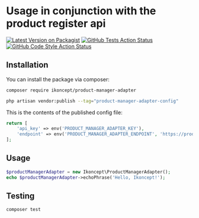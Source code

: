 # Usage in conjunction with the product register api

[![Latest Version on Packagist](https://img.shields.io/packagist/v/ikoncept/product-manager-adapter.svg)](https://packagist.org/packages/ikoncept/product-manager-adapter)
[![GitHub Tests Action Status](https://img.shields.io/github/workflow/status/ikoncept/product-manager-adapter/run-tests?label=tests)](https://github.com/ikoncept/product-manager-adapter/actions?query=workflow%3Arun-tests+branch%3Amain)
[![GitHub Code Style Action Status](https://img.shields.io/github/workflow/status/ikoncept/product-manager-adapter/Fix%20PHP%20code%20style%20issues?label=code%20style)](https://github.com/ikoncept/product-manager-adapter/actions?query=workflow%3A"Fix+PHP+code+style+issues"+branch%3Amain)

## Installation

You can install the package via composer:

```bash
composer require ikoncept/product-manager-adapter
```


```bash
php artisan vendor:publish --tag="product-manager-adapter-config"
```

This is the contents of the published config file:

```php
return [
    'api_key' => env('PRODUCT_MANAGER_ADAPTER_KEY'),
    'endpoint' => env('PRODUCT_MANAGER_ADAPTER_ENDPOINT', 'https://products.malmsten.com')
];
```


## Usage

```php
$productManagerAdapter = new Ikoncept\ProductManagerAdapter();
echo $productManagerAdapter->echoPhrase('Hello, Ikoncept!');
```

## Testing

```bash
composer test
```

